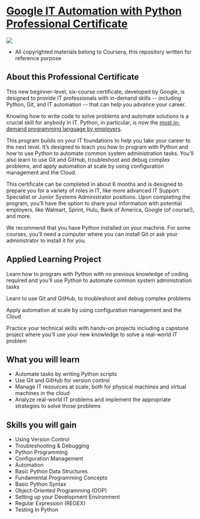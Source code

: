 # [Google IT Automation with Python Professional Certificate](https://www.coursera.org/professional-certificates/google-it-automation)

<a href="https://imgur.com/yvOR00t"><img src="https://i.imgur.com/yvOR00t.jpg" border="0"></a>

* All copyrighted materials belong to Coursera, this repository written for reference purpose

## About this Professional Certificate

This new beginner-level, six-course certificate, developed by Google, is designed to provide IT professionals with in-demand skills -- including Python, Git, and IT automation -- that can help you advance your career.

Knowing how to write code to solve problems and automate solutions is a crucial skill for anybody in IT. Python, in particular, is now the [most in-demand programming language by employers](https://insights.dice.com/2019/10/08/python-java-top-languages-employers/).

This program builds on your IT foundations to help you take your career to the next level. It’s designed to teach you how to program with Python and how to use Python to automate common system administration tasks. You'll also learn to use Git and GitHub, troubleshoot and debug complex problems, and apply automation at scale by using configuration management and the Cloud.

This certificate can be completed in about 6 months and is designed to prepare you for a variety of roles in IT, like more advanced IT Support Specialist or Junior Systems Administrator positions. Upon completing the program, you’ll have the option to share your information with potential employers, like Walmart, Sprint, Hulu, Bank of America, Google (of course!), and more.

We recommend that you have Python installed on your machine. For some courses, you’ll need a computer where you can install Git or ask your administrator to install it for you.


## Applied Learning Project

Learn how to program with Python with no previous knowledge of coding required and you’ll use Python to automate common system administration tasks

Learn to use Git and GitHub, to troubleshoot and debug complex problems

Apply automation at scale by using configuration management and the Cloud

Practice your technical skills with hands-on projects including a capstone project where you’ll use your new knowledge to solve a real-world IT problem


## What you will learn

* Automate tasks by writing Python scripts
* Use Git and GitHub for version control
* Manage IT resources at scale, both for physical machines and virtual machines in the cloud
* Analyze real-world IT problems and implement the appropriate strategies to solve those problems

## Skills you will gain

* Using Version Control
* Troubleshooting & Debugging
* Python Programming
* Configuration Management
* Automation
* Basic Python Data Structures
* Fundamental Programming Concepts
* Basic Python Syntax
* Object-Oriented Programming (OOP)
* Setting up your Development Environment
* Regular Expression (REGEX)
* Testing in Python
